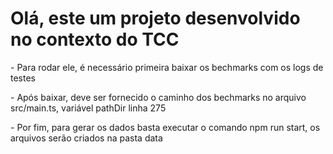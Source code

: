 <h1> Olá, este um projeto desenvolvido no contexto do TCC </h1>
<p>- Para rodar ele, é necessário primeira baixar os bechmarks com os logs de testes</p>
<p>- Após baixar, deve ser fornecido o caminho dos bechmarks no arquivo src/main.ts, variável pathDir linha 275 </p>
<p>- Por fim, para gerar os dados basta executar o comando npm run start, os arquivos serão criados na pasta data</p>
